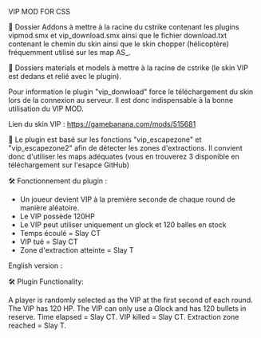 VIP MOD FOR CSS

📌 Dossier Addons à mettre à la racine du cstrike contenant les plugins vipmod.smx et vip_download.smx ainsi que le fichier download.txt contenant le chemin du skin ainsi que le skin chopper (hélicoptère) fréquemment utilisé sur les map AS_.

📌 Dossiers materials et models à mettre à la racine de cstrike (le skin VIP est dedans et relié avec le plugin).

Pour information le plugin "vip_donwload" force le téléchargement du skin lors de la connexion au serveur. 
Il est donc indispensable à la bonne utilisation du VIP MOD.

Lien du skin VIP : https://gamebanana.com/mods/515681

📌 Le plugin est basé sur les fonctions "vip_escapezone" et "vip_escapezone2" afin de détecter les zones d'extractions. Il convient donc d'utiliser les maps adéquates (vous en trouverez 3 disponible en téléchargement sur l'esapce GitHub)

🛠️ Fonctionnement du plugin : 

- Un joueur devient VIP à la première seconde de chaque round de manière aléatoire.
- Le VIP possède 120HP
- Le VIP peut utiliser uniquement un glock et 120 balles en stock
- Temps écoulé = Slay CT
- VIP tué = Slay CT
- Zone d'extraction atteinte = Slay T

English version : 

🛠️ Plugin Functionality:

A player is randomly selected as the VIP at the first second of each round.
The VIP has 120 HP.
The VIP can only use a Glock and has 120 bullets in reserve.
Time elapsed = Slay CT.
VIP killed = Slay CT.
Extraction zone reached = Slay T.
